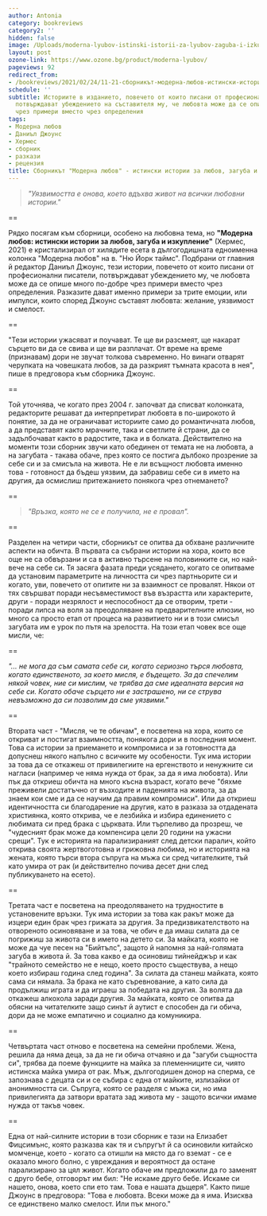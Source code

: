 ```yaml
---
author: Antonia
category: bookreviews
category2: ''
hidden: false
image: /Uploads/moderna-lyubov-istinski-istorii-za-lyubov-zaguba-i-izkuplenie-30.jpg
layout: post
ozone-link: https://www.ozone.bg/product/moderna-lyubov/
pageviews: 92
redirect_from:
- /bookreviews/2021/02/24/11-21-сборникът-модерна-любов-истински-истории-за-любов-загуба-и-изкупление
schedule: ''
subtitle: Историите в изданието, повечето от които писани от професионални писатели,
  потвърждават убеждението на съставителя му, че любовта може да се опише много по-добре
  чрез примери вместо чрез определения
tags:
- Модерна любов
- Даниъл Джоунс
- Хермес
- сборник
- разкази
- рецензия
title: Сборникът "Модерна любов" - истински истории за любов, загуба и изкупление
---
```


> *"Уязвимостта е онова, което вдъхва живот на всички любовни истории."*

\==

Рядко посягам към сборници, особено на любовна тема, но **"Модерна любов: истински истории за любов, загуба и изкупление"** (Хермес, 2021) е кристализирал от хилядите есета в дългогодишната едноименна колонка "Модерна любов" на в. "Ню Йорк таймс". Подбрани от главния й редактор Даниъл Джоунс, тези истории, повечето от които писани от професионални писатели, потвърждават убеждението му, че любовта може да се опише много по-добре чрез примери вместо чрез определения. Разказите дават именно примери за трите емоции, или импулси, които според Джоунс съставят любовта: желание, уязвимост и смелост.

\==

"Тези истории ужасяват и поучават. Те ще ви разсмеят, ще накарат сърцето ви да се свива и ще ви разплачат. От време на време (признавам) дори не звучат толкова съвременно. Но винаги отварят черупката на човешката любов, за да разкрият тъмната красота в нея", пише в предговора към сборника Джоунс. 

\==

Той уточнява, че когато през 2004 г. започват да списват колонката, редакторите решават да интерпретират любовта в по-широкото й понятие, за да не ограничават историите само до романтичната любов, а да представят както мрачните, така и светлите й страни, да се задълбочават както в радостите, така и в болката. Действително на моменти този сборник звучи като обединен от темата не на любовта, а на загубата - такава обаче, през която се постига дълбоко прозрение за себе си и за смисъла на живота. Не е ли всъщност любовта именно това - готовност да бъдеш уязвим, да забравиш себе си в името на другия, да осмислиш притежанието понякога чрез отнемането? 

\==

> *"Връзка, която не се е получила, не е провал".* 

\==

Разделен на четири части, сборникът се опитва да обхване различните аспекти на обичта. В първата са събрани истории на хора, които все още не са обвързани и са в активно търсене на половинките си, но най-вече на себе си. Тя засяга фазата преди усядането, когато се опитваме да установим параметрите на личността си чрез партньорите си и когато, уви, повечето от опитите ни за взаимност се провалят. Някои от тях свършват поради несъвместимост във възрастта или характерите, други - поради незрялост и неспособност да се отворим, трети - поради липса на воля за преодоляване на предварителните илюзии, но много са просто етап от процеса на развитието ни и в този смисъл загубата им е урок по пътя на зрелостта. На този етап човек все още мисли, че: 

\==

*"... не мога да съм самата себе си, когато сериозно търся любовта, когато единственото, за което мисля, е бъдещето. За да спечелим някой човек, ние си мислим, че трябва да сме идеалната версия на себе си. Когато обаче сърцето ни е застрашено, ни се струва невъзможно да си позволим да сме уязвими."*

\==

Втората част - "Мисля, че те обичам", е посветена на хора, които се откриват и постигат взаимността, понякога дори и в последния момент. Това са истории за приемането и компромиса и за готовността да допуснеш някого напълно с всичките му особености. Тук има истории за това да се откажеш от привилегиите на ергенството и ненужните си нагласи (например че няма нужда от брак, за да я има любовта). Или пък да откриеш обичта на много късна възраст, когато вече "бяхме преживели достатъчно от възходите и паденията на живота, за да знаем кои сме и да се научим да правим компромиси". Или да откриеш идентичността си благодарение на другия, като в разказа за отдадената християнка, която открива, че е лезбийка и избира единението с любимата си пред брака с църквата. Или търпеливо да прозреш, че "чудесният брак може да компенсира цели 20 години на ужасни срещи". Тук е историята на парализираният след детски паралич, който открива своята жертвоготовна и грижовна любима, но и историята на жената, която търси втора съпруга на мъжа си сред читателките, тъй като умира от рак (и действително почива десет дни след публикуването на есето). 

\==

Третата част е посветена на преодоляването на трудностите в установените връзки. Тук има истории за това как ракът може да изцери един брак чрез грижата за другия. За предизвикателството на отвореното осиновяване и за това, че обич е да имаш силата да се погрижиш за живота си в името на детето си. За майката, която не може да чуе песен на "Бийтълс", защото й напомня за най-голямата загуба в живота й. За това какво е да осиновиш тийнейджър и как "трайното семейство не е нещо, което просто съществува, а нещо което избираш година след година". За силата да станеш майката, която сама си нямала. За брака не като съревнование, а като сила да продължиш играта и да играеш за победата на другия. За волята да откажеш алкохола заради другия. За майката, която се опитва да обясни на читателките защо синът й аутист е способен да ги обича, дори да не може емпатично и социално да комуникира.

\==

Четвъртата част отново е посветена на семейни проблеми. Жена, решила да няма деца, за да не ги обича отчаяно и да "загуби същността си", трябва да поеме функциите на майка за племенниците си, чиято истинска майка умира от рак. Мъж, дългогодишен донор на сперма, се запознава с децата си и се събира с една от майките, излизайки от анонимността си. Съпруга, която се разделя с мъжа си, но има привилегията да затвори вратата зад живота му - защото всички имаме нужда от такъв човек. 

\== 

Една от най-силните истории в този сборник е тази на Елизабет Фицсимънс, която разказва как тя и съпругът й са осиновили китайско момченце, което - когато са отишли на място да го вземат - се е оказало много болно, с увреждания и вероятност да остане парализирано за цял живот. Когато обаче им предложили да го заменят с друго бебе, отговорът им бил: "Не искаме друго бебе. Искаме си нашето, онова, което спи ето там. Това е нашата дъщеря". Както пише Джоунс в предговора: "Това е любовта. Всеки може да я има. Изисква се единствено малко смелост. Или пък много."
